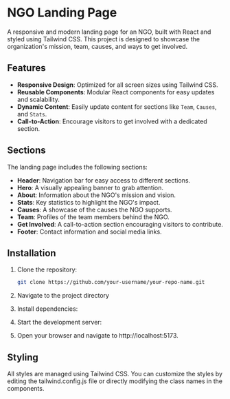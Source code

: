 # NGO Landing Page

A responsive and modern landing page for an NGO, built with React and styled using Tailwind CSS. This project is designed to showcase the organization's mission, team, causes, and ways to get involved.

## Features

- **Responsive Design**: Optimized for all screen sizes using Tailwind CSS.
- **Reusable Components**: Modular React components for easy updates and scalability.
- **Dynamic Content**: Easily update content for sections like `Team`, `Causes`, and `Stats`.
- **Call-to-Action**: Encourage visitors to get involved with a dedicated section.

## Sections

The landing page includes the following sections:

- **Header**: Navigation bar for easy access to different sections.
- **Hero**: A visually appealing banner to grab attention.
- **About**: Information about the NGO's mission and vision.
- **Stats**: Key statistics to highlight the NGO's impact.
- **Causes**: A showcase of the causes the NGO supports.
- **Team**: Profiles of the team members behind the NGO.
- **Get Involved**: A call-to-action section encouraging visitors to contribute.
- **Footer**: Contact information and social media links.

## Installation

1. Clone the repository:
   ```bash
   git clone https://github.com/your-username/your-repo-name.git
   ```
2. Navigate to the project directory

3. Install dependencies:

4. Start the development server:

5. Open your browser and navigate to http://localhost:5173.

## Styling

All styles are managed using Tailwind CSS. You can customize the styles by editing the tailwind.config.js file or directly modifying the class names in the components.
